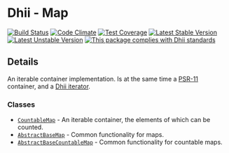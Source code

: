 # Dhii - Map

[![Build Status](https://travis-ci.org/Dhii/map.svg?branch=develop)](https://travis-ci.org/Dhii/map)
[![Code Climate](https://codeclimate.com/github/Dhii/map/badges/gpa.svg)](https://codeclimate.com/github/Dhii/map)
[![Test Coverage](https://codeclimate.com/github/Dhii/map/badges/coverage.svg)](https://codeclimate.com/github/Dhii/map/coverage)
[![Latest Stable Version](https://poser.pugx.org/dhii/map/version)](https://packagist.org/packages/dhii/map)
[![Latest Unstable Version](https://poser.pugx.org/dhii/map/v/unstable)](https://packagist.org/packages/dhii/map)
[![This package complies with Dhii standards](https://img.shields.io/badge/Dhii-Compliant-green.svg?style=flat-square)][Dhii]

## Details
An iterable container implementation. Is at the same time a [PSR-11] container, and a
[Dhii iterator][dhii/iterator-interface].

### Classes
- [`CountableMap`] - An iterable container, the elements of which can be counted.
- [`AbstractBaseMap`] - Common functionality for maps.
- [`AbstractBaseCountableMap`] - Common functionality for countable maps.


[Dhii]:                                             https://github.com/Dhii/dhii
[PSR-11]:                                           https://github.com/php-fig/fig-standards/blob/master/accepted/PSR-11-container.md
[dhii/iterator-interface]:                          https://packagist.org/packages/dhii/iterator-interface

[`CountableMap`]:                                   src/CountableMap.php
[`AbstractBaseMap`]:                                src/AbstractBaseMap.php
[`AbstractBaseCountableMap`]:                       src/AbstractBaseCountableMap.php
